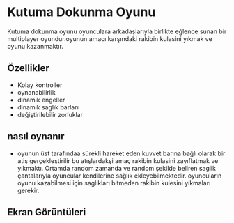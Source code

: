 
# Kutuma Dokunma Oyunu

Kutuma dokunma oyunu oyunculara arkadaşlarıyla birlikte eğlence sunan bir multiplayer oyundur.oyunun amacı karşındaki rakibin kulasini yıkmak ve oyunu kazanmaktır.

## Özellikler

- Kolay kontroller 
- oynanabilirlik
- dinamik engeller 
- dinamik saglık barları
- değiştirilebilir zorluklar




  
## nasıl oynanır
- oyunun üst tarafındaa sürekli hareket eden kuvvet barına bağlı olarak bir atiş gerçekleştirilir bu atışlardakşi amaç rakibin kulasini zayıflatmak ve yıkmaktı. Ortamda random zamanda ve random şekilde beliren saglik çantalarıyla oyuncular kendilerine sağlık ekleyebilmektedir. oyuncuların oyunu kazabilmesi için saglıkları bitmeden rakibin kulesini yıkmaları gerekir.



  
## Ekran Görüntüleri



  
